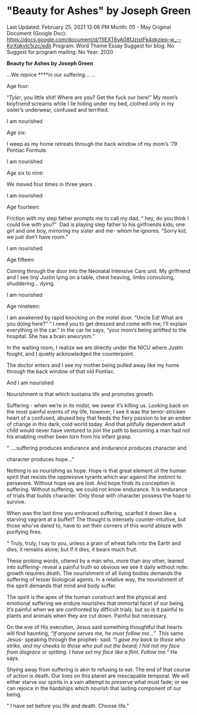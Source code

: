 # "Beauty for Ashes" by Joseph Green

Last Updated: February 25, 2021 12:06 PM
Month: 05 - May
Original Document (Google Doc): https://docs.google.com/document/d/11IEXT6yA08fJzjxtFk4qkziep-w_--KirXqkvIc1xzc/edit
Program: Word Theme Essay
Suggest for blog: No
Suggest for program mailing: No
Year: 2020

**Beauty for Ashes by Joseph Green**

...We rejoice ****in our suffering… ...

Age four:

“*Tyler*, you little shit! Where are you? Get the fuck our here!” My mom’s boyfriend screams while I lie hiding under my bed, clothed only in my sister’s underwear, confused and terrified.

I am nourished

Age six:

I weep as my home retreats through the back window of my mom’s ‘79 Pontiac Formula.

I am nourished

Age six to nine:

We moved four times in three years .

I am nourished

Age fourteen:

Friction with my step father prompts me to call my dad, “ hey, do you think I could live with you?”  Dad is playing step father to his girlfriends kids; one girl and one boy, mirroring my sister and me- whom he ignores. “Sorry kid, we just don’t have room.”

I am nourished

Age fifteen:

Coming through the door into the Neonatal Intensive Care unit. My girlfriend and I see tiny Justin lying on a table, chest heaving, limbs convulsing, shuddering… dying.

I am nourished

Age nineteen:

I am awakened by rapid knocking on the motel door. “Uncle Ed! What are you doing here?” “ I need you to get dressed and come with me; I’ll explain everything in the car.” In the car he says, “your mom’s being airlifted to the hospital. She has a brain aneurysm.”

In the waiting room, I realize we are directly under the NICU where Justin fought, and I quietly acknowledged the counterpoint.

The doctor enters and I see my mother being pulled away like my home through the back window of that old Pontiac.

And I am nourished

Nourishment is that which sustains life and promotes growth.

Suffering - when we’re in its midst, we swear it’s killing us. Looking back on the most painful events of my life, however, I see it was the terror-stricken heart of a confused, abused boy that feeds the fiery passion to be an ember of change in this dark, cold world today. And that pitifully dependent adult child would never have ventured to join the path to becoming a man had not his enabling mother been torn from his infant grasp.

“ ….suffering produces endurance and endurance produces character and

character produces hope…”

Nothing is so nourishing as hope. Hope is that great element of the human spirit that resists the oppressive tyrants which war against the instinct to persevere. Without hope we are lost. And hope finds its conception in suffering. Without suffering, we could not know endurance. It is endurance of trials that builds character. Only those with character possess the hope to survive.

When was the last time you embraced suffering, scarfed it down like a starving vagrant at a buffet? The thought is intensely counter-intuitive, but those who’ve dared to, have to set their corners of this world ablaze with purifying fires.

“ Truly, truly, I say to you, unless a grain of wheat falls into the Earth and dies, it remains alone; but if it dies, it bears much fruit.

These probing words, uttered by a man who, more than any other, leaned into suffering- reveal a painful truth so obvious we see it daily without note: growth requires death. The nourishment of all living bodies demands the suffering of lesser biological agents. In a relative way, the nourishment of the spirit demands that mind and body suffer.

The spirit is the apex of the human construct and the physical and emotional suffering we endure nourishes that immortal facet of our being. It’s painful when we are confronted by difficult trials; but so is it painful to plants and animals when they are cut down. Painful but necessary.

On the eve of His execution, Jesus said something thoughtful that hearts will find haunting, *“If anyone serves me, he must follow me…”*  This same Jesus- speaking through the prophet- said: *“I gave my back to those who strike, and my cheeks to those who pull out the beard; I hid not my face from disgrace or spitting. I have set my face like a flint. Follow me.”* He says.

Shying away from suffering is akin to refusing to eat. The end of that course of action is death. Our lives on this planet are inescapable temporal. We will either starve our spirits in a vain attempt to preserve what must fade; or we can rejoice in the hardships which nourish that lasting component of our being.

“ I have set before you life and death. Choose life.”